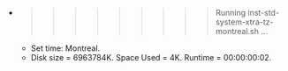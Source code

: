 * >>>>>>>>> Running inst-std-system-xtra-tz-montreal.sh ...
  * Set time: Montreal.
  * Disk size = 6963784K. Space Used = 4K. Runtime = 00:00:00:02.
